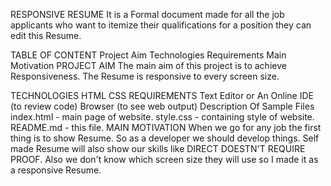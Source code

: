 RESPONSIVE RESUME
It is a Formal document made for all the job applicants who want to itemize their qualifications for a position they can edit this Resume.

TABLE OF CONTENT
Project Aim
Technologies
Requirements
Main Motivation
PROJECT AIM
The main aim of this project is to achieve Responsiveness. The Resume is responsive to every screen size.

TECHNOLOGIES
HTML
CSS
REQUIREMENTS
Text Editor or An Online IDE (to review code)
Browser (to see web output)
Description Of Sample Files
index.html - main page of website.
style.css - containing style of website.
README.md - this file.
MAIN MOTIVATION
When we go for any job the first thing is to show Resume. So as a developer we should develop things. Self made Resume will also show our skills like DIRECT DOESTN'T REQUIRE PROOF. Also we don't know which screen size they will use so I made it as a responsive Resume.
